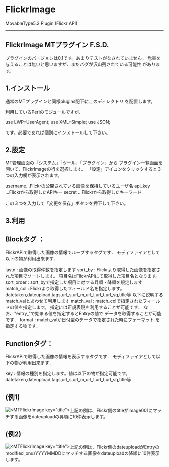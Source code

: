 FlickrImage
===========

MovableType5.2 Plugin (Flickr API)

--------------------------------------------------------------------
FlickrImage MTプラグイン                                     F.S.D.
--------------------------------------------------------------------
プラグインのバージョンは0.1です。あまりテストがなされていません。
危害を与えることは無いと思いますが、まだバグが沢山残されている可能性
があります。

1.インストール
--------------------------------------------------------------------

通常のMTプラグインと同様plugins配下にこのディレクトリ
を配置します。

利用しているPerlのモジュールですが、

use LWP::UserAgent;
use XML::Simple;
use JSON;

です。必要であれば個別にインストールして下さい。


2.設定
--------------------------------------------------------------------

MT管理画面の「システム」「ツール」「プラグイン」から
プラグイン一覧画面を開いて、FlickrImageの行を選択します。
「設定」アイコンをクリックすると３つの入力欄が表示されます。

username...Flickrの公開されている画像を保持しているユーザ名
api_key ...Flickrから取得したAPIキー
secret  ...Flickrから取得したキーワード

この３つを入力して「変更を保存」ボタンを押下して下さい。

3.利用
--------------------------------------------------------------------
Blockタグ   ：<MTFlickrImages>
------------------------------

 FlickrAPIで取得した画像の情報でループするタグです．
 モディファイアとして以下の物が利用出来ます．

 lastn      : 画像の取得件数を指定します
 sort_by    : Flickrより取得した画像を指定された項目でソートします。
              項目名はFlickrAPIにて取得した項目名となります。
 sort_order : sort_byで指定した項目に対する昇順・降順を規定します
 match_col  : Flickrより取得したフィールド名を指定します。
              datetaken,dateupload,tags,url_s,url_m,url_l,url_t,url_sq,title等
              以下に説明するmatch_valとあわせて利用します
 match_val  : match_colで指定されたフィールドの値を指定します。
              指定には正規表現を利用することが可能です．
              なお、"entry_"で始まる値を指定するとEntryの値で
              データを取得することが可能です．
 format     : match_valが日付型のデータで指定された時にフォーマット
              を指定する物です．

Functionタグ：<MTFlickrImage>
------------------------------

 FlickrAPIで取得した画像の情報を表示するタグです．
 モディファイアとして以下の物が利用出来ます．

 key         : 情報の種別を指定します。値は以下の物が指定可能です。
               datetaken,dateupload,tags,url_s,url_m,url_l,url_t,url_sq,title等

(例1)
------------------------------
<MTFlickrImages lastn=10 sort_by="dateupload" match_col="title" match_val="image001">
  <div  style="float:left;">
    <img src='<MTFlickrImage key="url_sq">' title='<MTFlickrImage key="title">'><br />
    <MTFlickrImage key="dateupload" format="%Y/%m/%d">
  </div>
</MTFlickrImages>

上記の例は、Flickr側のtitleがimage001にマッチする画像をdateuploadの昇順に10件表示します。

 (例2)
------------------------------
<MTFlickrImages lastn=10 sort_by="dateupload" sort_order="descend" match_col="dateupload" format="%Y%m%d" match_val="entry_modified_on,0,8">
  <div  style="float:left;">
    <img src='<MTFlickrImage key="url_sq">' title='<MTFlickrImage key="title">'><br />
    <MTFlickrImage key="dateupload" format="%Y/%m/%d">
  </div>
</MTFlickrImages>

上記の例は、Flickr側のdateuploadがEntryのmodified_onのYYYYMMDDにマッチする画像をdateuploadの降順に10件表示します。

